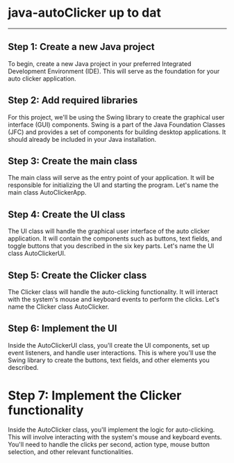 ﻿# java-autoClicker  up to dat 
--- 
## Step 1: Create a new Java project
To begin, create a new Java project in your preferred Integrated Development Environment (IDE). This will serve as the foundation for your auto clicker application.

## Step 2: Add required libraries
For this project, we'll be using the Swing library to create the graphical user interface (GUI) components. Swing is a part of the Java Foundation Classes (JFC) and provides a set of components for building desktop applications. It should already be included in your Java installation.

## Step 3: Create the main class
The main class will serve as the entry point of your application. It will be responsible for initializing the UI and starting the program. Let's name the main class AutoClickerApp.

## Step 4: Create the UI class
The UI class will handle the graphical user interface of the auto clicker application. It will contain the components such as buttons, text fields, and toggle buttons that you described in the six key parts. Let's name the UI class AutoClickerUI.

## Step 5: Create the Clicker class
The Clicker class will handle the auto-clicking functionality. It will interact with the system's mouse and keyboard events to perform the clicks. Let's name the Clicker class AutoClicker.

## Step 6: Implement the UI
Inside the AutoClickerUI class, you'll create the UI components, set up event listeners, and handle user interactions. This is where you'll use the Swing library to create the buttons, text fields, and other elements you described.

# Step 7: Implement the Clicker functionality
Inside the AutoClicker class, you'll implement the logic for auto-clicking. This will involve interacting with the system's mouse and keyboard events. You'll need to handle the clicks per second, action type, mouse button selection, and other relevant functionalities.

